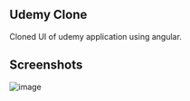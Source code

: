 Udemy Clone
--------------------
Cloned UI of udemy application using angular. 

Screenshots
-----------------------
![image](https://user-images.githubusercontent.com/99528457/177932684-9e9ce172-f23e-4453-aa09-d31954bb9f9a.png)
